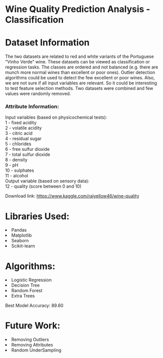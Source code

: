 
# Wine Quality Prediction Analysis - Classification

# Dataset Information
The two datasets are related to red and white variants of the Portuguese "Vinho Verde" wine. These datasets can be viewed as classification or regression tasks. The classes are ordered and not balanced (e.g. there are munch more normal wines than excellent or poor ones). Outlier detection algorithms could be used to detect the few excellent or poor wines. Also, we are not sure if all input variables are relevant. So it could be interesting to test feature selection methods. Two datasets were combined and few values were randomly removed.

### Attribute Information:
Input variables (based on physicochemical tests): \
1 - fixed acidity \
2 - volatile acidity \
3 - citric acid \
4 - residual sugar \
5 - chlorides \
6 - free sulfur dioxide \
7 - total sulfur dioxide \
8 - density \
9 - pH \
10 - sulphates \
11 - alcohol \
Output variable (based on sensory data): \
12 - quality (score between 0 and 10)

Download link: https://www.kaggle.com/rajyellow46/wine-quality

# Libraries Used:
<li>Pandas
<li>Matplotlib
<li>Seaborn
<li>Scikit-learn

# Algorithms:
<li>Logistic Regression
<li>Decision Tree
<li>Random Forest
<li>Extra Trees

Best Model Accuracy: 89.60

# Future Work:

<li>Removing Outliers
<li>Removing Attributes
<li>Random UnderSampling
